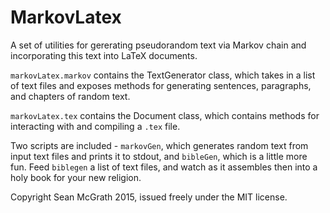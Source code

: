 MarkovLatex
===========

A set of utilities for gererating pseudorandom text via Markov chain and incorporating this text into LaTeX documents.

`markovLatex.markov` contains the TextGenerator class, which takes in a list of text files and exposes methods for generating sentences, paragraphs, and chapters of random text.

`markovLatex.tex` contains the Document class, which contains methods for interacting with and compiling a `.tex` file.

Two scripts are included - `markovGen`, which generates random text from input text files and prints it to stdout, and `bibleGen`, which is a little more fun. Feed `biblegen` a list of text files, and watch as it assembles then into a holy book for your new religion.


Copyright Sean McGrath 2015, issued freely under the MIT license.
